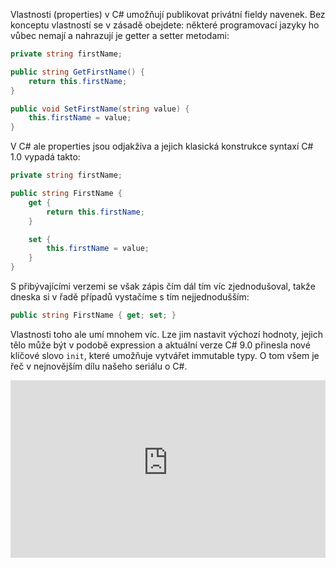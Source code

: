<!-- dcterms:title = C# pro mírně pokročilé: Vlastnosti vlastností -->
<!-- dcterms:abstract = Některé programovací jazyky se bez vlastností (properties) docela dobře obejdou. Ale v C# jsou od samého počátku a jejich zápis se s každou verzí zjednodušuje. Hodí se to, protože se mění kód který píšeme. Nově často místo funkčního kódu píšeme modely a tam se rychlé vytváření vlastností hodí. -->
<!-- dcterms:creator = Michal Altair Valášek -->
<!-- x4w:pictureUrl = /perex-pictures/20210909-csharp-properties.jpg -->
<!-- x4w:pictureWidth = 150 -->
<!-- x4w:pictureHeight = 150 -->
<!-- x4w:coverUrl = /cover-pictures/20210909-csharp-properties.jpg-->
<!-- x4w:category = Z-TECH -->
<!-- x4w:category = IT -->
<!-- dcterms:dateAccepted = 2021-09-09 -->

Vlastnosti (properties) v C# umožňují publikovat privátní fieldy navenek. Bez konceptu vlastností se v zásadě obejdete: některé programovací jazyky ho vůbec nemají a nahrazují je getter a setter metodami:

```cs
private string firstName;

public string GetFirstName() {
    return this.firstName;
}

public void SetFirstName(string value) {
    this.firstName = value;
}
```

V C# ale properties jsou odjakživa a jejich klasická konstrukce syntaxí C# 1.0 vypadá takto:

```cs
private string firstName;

public string FirstName {
    get {
        return this.firstName;
    }

    set {
        this.firstName = value;
    }
}
```

S přibývajícími verzemi se však zápis čím dál tím víc zjednodušoval, takže dneska si v řadě případů vystačíme s tím nejjednodušším:

```cs
public string FirstName { get; set; }
```

Vlastnosti toho ale umí mnohem víc. Lze jim nastavit výchozí hodnoty, jejich tělo může být v podobě expression a aktuální verze C# 9.0 přinesla nové klíčové slovo `init`, které umožňuje vytvářet immutable typy. O tom všem je řeč v nejnovějším dílu našeho seriálu o C#.

<div style="position:relative;padding-top:56.25%;">
  <iframe src="https://www.youtube-nocookie.com/embed/ev_keTCImlk" frameborder="0" allowfullscreen allow="accelerometer; autoplay; encrypted-media; gyroscope; picture-in-picture" style="position:absolute;top:0;left:0;width:100%;height:100%;"></iframe>
</div>
